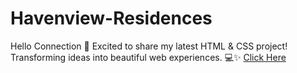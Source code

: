 # Havenview-Residences
Hello Connection 👋
Excited to share my latest HTML & CSS project! Transforming ideas into beautiful web experiences. 💻✨ 
[Click Here](https://yashdatir1999.github.io/Havenview-Residences/)
